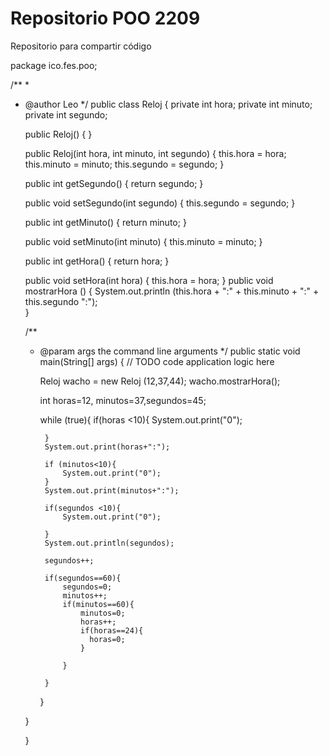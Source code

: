 # Repositorio POO 2209

Repositorio para compartir código

package ico.fes.poo;

/**
 *
 * @author Leo
 */
public class Reloj {
    private int hora;
    private int minuto;
    private int segundo;

    public Reloj() {
    }

    public Reloj(int hora, int minuto, int segundo) {
        this.hora = hora;
        this.minuto = minuto;
        this.segundo = segundo;
    }

    public int getSegundo() {
        return segundo;
    }

    public void setSegundo(int segundo) {
        this.segundo = segundo;
    }

    public int getMinuto() {
        return minuto;
    }

    public void setMinuto(int minuto) {
        this.minuto = minuto;
    }

    public int getHora() {
        return hora;
    }

    public void setHora(int hora) {
        this.hora = hora;
    }
     public void mostrarHora () {
         System.out.println (this.hora + ":" + this.minuto + ":" + this.segundo ":");  
         }
 
       

    /**
     * @param args the command line arguments
     */
    public static void main(String[] args) {
        // TODO code application logic here
       
        Reloj wacho = new Reloj (12,37,44);
        wacho.mostrarHora();
   
       
       
       
       
       int horas=12, minutos=37,segundos=45;
       
        while (true){
            if(horas <10){
                System.out.print("0");  
               
            }
            System.out.print(horas+":");
           
            if (minutos<10){
                System.out.print("0");
            }
            System.out.print(minutos+":");
           
            if(segundos <10){
                System.out.print("0");  
               
            }
            System.out.println(segundos);
       
            segundos++;
           
            if(segundos==60){
                segundos=0;
                minutos++;
                if(minutos==60){
                    minutos=0;
                    horas++;
                    if(horas==24){
                      horas=0;  
                    }
                           
                }
               
            }
       
       
        }  
       
    }
   
    }
  
